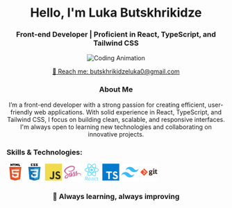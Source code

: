<h1 align="center">Hello, I'm Luka Butskhrikidze</h1> <h3 align="center">Front-end Developer | Proficient in React, TypeScript, and Tailwind CSS</h3> <p align="center"> <img width="400" src="https://media0.giphy.com/media/v1.Y2lkPTc5MGI3NjExeDdvMnplejVnd29tZGQ0dzRyeTBza2h5aTluOXYwdHBqNDh0Zm40bCZlcD12MV9pbnRlcm5hbF9naWZfYnlfaWQmY3Q9Zw/CuuSHzuc0O166MRfjt/giphy.gif" alt="Coding Animation"> </p> <p align="center"> <a href="mailto:butskhrikidzeluka0@gmail.com">📩 Reach me: butskhrikidzeluka0@gmail.com</a> </p>
<h3 align="center">About Me</h3> <p align="center">I’m a front-end developer with a strong passion for creating efficient, user-friendly web applications. With solid experience in React, TypeScript, and Tailwind CSS, I focus on building clean, scalable, and responsive interfaces. I'm always open to learning new technologies and collaborating on innovative projects.</p>
<h3 align="left">Skills & Technologies:</h3> <p align="left"> <img src="https://raw.githubusercontent.com/devicons/devicon/master/icons/html5/html5-original-wordmark.svg" alt="HTML5" width="40" height="40"/> <img src="https://raw.githubusercontent.com/devicons/devicon/master/icons/css3/css3-original-wordmark.svg" alt="CSS3" width="40" height="40"/> <img src="https://raw.githubusercontent.com/devicons/devicon/master/icons/javascript/javascript-original.svg" alt="JavaScript" width="40" height="40"/> <img src="https://raw.githubusercontent.com/devicons/devicon/master/icons/sass/sass-original.svg" alt="SASS" width="40" height="40"/> <img src="https://raw.githubusercontent.com/devicons/devicon/master/icons/react/react-original-wordmark.svg" alt="React" width="40" height="40"/> <img src="https://raw.githubusercontent.com/devicons/devicon/master/icons/typescript/typescript-original.svg" alt="TypeScript" width="40" height="40"/> <img src="https://raw.githubusercontent.com/devicons/devicon/master/icons/tailwindcss/tailwindcss-plain.svg" alt="Tailwind CSS" width="40" height="40"/> <img src="https://raw.githubusercontent.com/devicons/devicon/master/icons/git/git-original-wordmark.svg" alt="Git" width="40" height="40"/> </p>
<h3 align="center">🌟 Always learning, always improving</h3>
